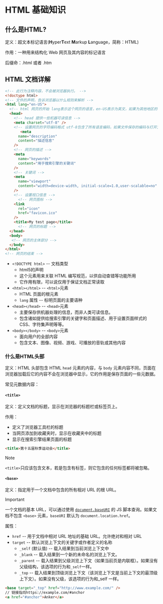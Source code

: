# HTML 基础知识

## 什么是HTML?

定义：超文本标记语言(**H**yper**T**ext **M**arkup **L**anguage，简称：HTML)

作用：一种用来结构化 Web 网页及其内容的标记语言

后缀命：.html 或者 .htm

## HTML 文档详解

```html
<!-- 此行为注释内容，不会被浏览器执行。 -->
<!doctype html>
<!-- 文件的声明，告诉浏览器以什么规则来解析 -->
<html lang="en-US">
  <!-- html 网页的开始 lang表示这个网页的语言，en-US表示为英文，如果为其他地区的语言浏览器会提示是否翻译网页。-->
  <head>
    <!-- head 提供一些机器可读信息 -->
    <meta charset="utf-8" />
    <!-- 设置网页的字符编码格式 utf-8包含了所有语言编码，如果文件保存的编码与打开文件的编码不对，会出现乱码的情况。 -->
       <meta
      name="description"
      content="描述信息"
    />
    <!-- 网页的描述 -->
    <meta
      name="keywords"
      content="用于搜索引擎的关键词"
    />
    <!-- 关键词 -->
    <meta
      name="viewport"
      content="width=device-width, initial-scale=1.0,user-scalable=no"
    />
    <!-- 设置视口信息 -->
      <!-- 网页图标 -->
    <link
      rel="icon"
      href="favicon.ico"
    />
    <title>My test page</title>
      <!-- 网页的标题 -->
  </head>
  <body>
   <!-- 网页的主体部分 -->
  </body>
</html>
<!-- 网页的结束 -->
```

- `<!DOCTYPE html>` -- 文档类型
  - html5的声明
  - 这个元素用来关联 HTML 编写规范，以供自动查错等功能所用
  - 它作用有限，可以说仅用于保证文档正常读取
- `<html></html>` --  `<html>`元素
  - HTML 页面的根元素
  - `lang` 属性 -- 标明页面的主要语种
- `<head></head>` -- `<head>`元素
  - 主要保存供机器处理的信息，而非人类可读信息。
  - 包含诸如提供给搜索引擎的关键字和页面描述、用于设置页面样式的 CSS、字符集声明等等。
- `<body></body>` -- `<body>`元素
  - 面向用户的全部内容
  - 包含文本、图像、视频、游戏、可播放的音轨或其他内容



### 什么是HTML头部

定义：HTML 头部包含 HTML `head` 元素的内容，与 `body` 元素内容不同，页面在浏览器加载后它的内容不会在浏览器中显示，它的作用是保存页面的一些元数据。

常见元数据内容：

#### `<title>`

定义：定义文档的标题，显示在浏览器的标题栏或标签页上。

作用：

- 定义了浏览器工具栏的标题
- 当网页添加到收藏夹时，显示在收藏夹中的标题
- 显示在搜索引擎结果页面的标题

```html
<title>第十五届秋季运动会</title>
```

> [!NOTE]
>
> `<title>`只应该包含文本，若是包含有标签，则它包含的任何标签都将被忽略。



#### `<base>`

定义：指定用于一个文档中包含的所有相对 URL 的根 URL。

> [!IMPORTANT]
>
> 一个文档的基本 URL，可以通过使用 [`document.baseURI`](https://developer.mozilla.org/en-US/docs/Web/API/Node/baseURI) 的 JS 脚本查询。如果文档不包含 `<base>` 元素，`baseURI` 默认为 `document.location.href`。

属性：

- `href` -- 用于文档中相对 URL 地址的基础 URL。允许绝对和相对 URL
- `target` -- 默认浏览上下文的关键字或作者定义的名称
  - `_self` (默认值) -- 载入结果到当前浏览上下文中
  - `_blank` --  载入结果到一个新的未命名的浏览上下文。
  - `_parent` -- 载入结果到父级浏览上下文（如果当前页是内联框）。如果没有父级结构，该选项的行为和`_self`一样。
  - `_top` --  载入结果到顶级浏览上下文（该浏览上下文是当前上下文的最顶级上下文）。如果没有父级，该选项的行为和_self 一样。

```html
<base target="_top" href="http://www.example.com/" />
// 链接指向https://example.com/#anchor
<a href="#anchor">Anker</a>
```

